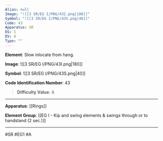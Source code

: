 ```yaml
---
Alias: null
Image: "![[3 SR/EG I/PNG/43I.png|180]]"
Symbol: "![[3 SR/EG I/PNG/43S.png|40]]"
Code: 43
Apparatus: SR
EG: I
DV: A
Type: ""
---
```

**Element**: Slow inlocate from hang.

**Image**:
![[3 SR/EG I/PNG/43I.png|180]]

**Symbol**:
![[3 SR/EG I/PNG/43S.png|40]]

**Code Identification Number**: 43

>**Difficulty Value**: A

___
**Apparatus**: [[Rings]]

**Element Group**: [[EG I - Kip and swing elements & swings through or to handstand (2 sec.)]]
___
#SR #EG1 #A
